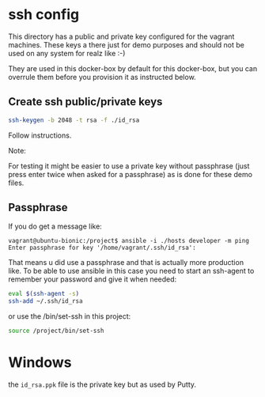 # ssh config

This directory has a public and private key configured 
for the vagrant machines.
These keys a there just for demo purposes and should not be used
on any system for realz like :-)

They are used in this docker-box by default for this docker-box, but you can
overrule them before you provision it as instructed below.

## Create ssh public/private keys

```bash
ssh-keygen -b 2048 -t rsa -f ./id_rsa
```

Follow instructions.

Note:

For testing it might be easier to use a private key without
passphrase (just press enter twice when asked for a passphrase)
as is done for these demo files.

## Passphrase  

If you do get a message like:

```text
vagrant@ubuntu-bionic:/project$ ansible -i ./hosts developer -m ping
Enter passphrase for key '/home/vagrant/.ssh/id_rsa':
```

That means u did use a passphrase and that is actually more production like.
To be able to use ansible in this case you need to start an ssh-agent to 
remember your password and give it when needed:

```bash
eval $(ssh-agent -s)
ssh-add ~/.ssh/id_rsa
```

or use the /bin/set-ssh in this project:

```bash
source /project/bin/set-ssh
```

# Windows

the `id_rsa.ppk` file is the private key but as used by Putty.
